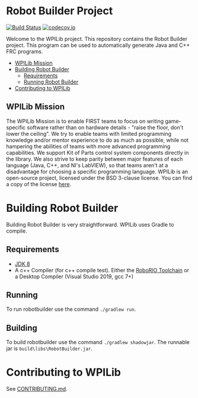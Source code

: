 # Robot Builder Project
[![Build Status](https://dev.azure.com/wpilib/DesktopTools/_apis/build/status/wpilibsuite.RobotBuilder)](https://dev.azure.com/wpilib/DesktopTools/_build/latest?definitionId=13)
[![codecov.io](http://codecov.io/github/wpilibsuite/RobotBuilder/coverage.svg?branch=master)](http://codecov.io/github/wpilibsuite/RobotBuilder?branch=master)

Welcome to the WPILib project. This repository contains the Robot Builder project. This program can be used to automatically generate Java and C++ FRC programs.

- [WPILib Mission](#wpilib-mission)
- [Building Robot Builder](#building-wpilib)
    - [Requirements](#requirements)
    - [Running Robot Builder](#running)
- [Contributing to WPILib](#contributing-to-wpilib)

## WPILib Mission

The WPILib Mission is to enable FIRST teams to focus on writing game-specific software rather than on hardware details - "raise the floor, don't lower the ceiling". We try to enable teams with limited programming knowledge and/or mentor experience to do as much as possible, while not hampering the abilities of teams with more advanced programming capabilities. We support Kit of Parts control system components directly in the library. We also strive to keep parity between major features of each language (Java, C++, and NI's LabVIEW), so that teams aren't at a disadvantage for choosing a specific programming language. WPILib is an open-source project, licensed under the BSD 3-clause license. You can find a copy of the license [here](BSD_License_for_WPILib_code.txt).

# Building Robot Builder

Building Robot Builder is very straightforward. WPILib uses Gradle to compile.

## Requirements
- [JDK 8](http://www.oracle.com/technetwork/java/javase/downloads/index.html)
- A c++ Compiler (for c++ compile test). Either the [RoboRIO Toolchain](https://github.com/wpilibsuite/roborio-toolchain/releases/) or a Desktop Compiler (Visual Studio 2019, gcc 7+)

## Running

To run robotbuilder use the command `./gradlew run`.

## Building

To build robotbuilder use the command `./gradlew shadowjar`. The runnable jar is `build\libs\RobotBuilder.jar`.

# Contributing to WPILib

See [CONTRIBUTING.md](CONTRIBUTING.md).

